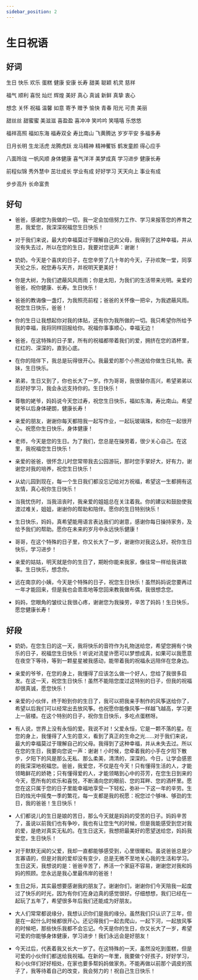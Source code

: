 ```yaml
---
sidebar_position: 2
---
```


# 生日祝语

## 好词

生日 快乐 欢乐 蛋糕 健康 安康 长寿 甜美 聪颖 机灵 慈祥

福气 顺利 喜悦 灿烂 辉煌 美好 真心 真诚 新鲜 真挚 衷心

想念 关怀 祝福 温馨 如意 寄予 赠予 愉快 青春 阳光 可贵 美丽

甜丝丝 甜蜜蜜 美滋滋 喜盈盈 喜冲冲 笑吟吟 笑嘻嘻 乐悠悠

福祥高照 福如东海 福寿双全 寿比南山 飞黄腾达 岁岁平安 多福多寿

日月长明 生龙活虎 龙腾虎跃 龙马精神 精神矍铄 鹤发童颜 得心应手

八面玲珑 一帆风顺 身体健康 喜气洋洋 美梦成真 学习进步 健康长寿

前程似锦 秀外慧中 茁壮成长 学业有成 好好学习 天天向上 事业有成

步步高升 长命富贵

## 好句

- 爸爸，感谢您为我做的一切，我一定会加倍努力工作、学习来报答您的养育之恩，我爱您，我深深祝福您生日快乐！

- 对于我们来说，最大的幸福莫过于理解自己的父母，我得到了这种幸福，并从没有失去过，所以在您的生日，我要对您说声：谢谢！

- 奶奶，今天是个喜庆的日子，在您辛劳了几十年的今天，子孙欢聚一堂，同享天伦之乐，祝您寿与天齐，并祝明天更美好！

- 你是大树，为我们遮蔽风风雨雨；你是太阳，为我们的生活带来光明。亲爱的爸爸，祝你健康、长寿。生日快乐！

- 爸爸的教诲像一盏灯，为我照亮前程；爸爸的关怀像一把伞，为我遮蔽风雨。祝您生日快乐，爸爸！

- 你的生日让我想起你对我的体贴，还有你为我所做的一切。我只希望你所给予我的幸福，我将同样回报给你。祝福你事事顺心，幸福无边！

- 爸爸，在这特殊的日子里，所有的祝福都带着我们的爱，拥挤在您的酒杯里，红红的、深深的，直到心底。

- 在你的陪伴下，我总是玩得很开心。我最爱的那个小熊送给你做生日礼物。表妹，生日快乐。

- 弟弟，生日又到了，你也长大了一岁。作为哥哥，我很替你高兴，希望弟弟以后好好学习，我会永远支持你的。生日快乐！
- 尊敬的姥爷，妈妈说今天您过寿，祝您生日快乐，福如东海，寿比南山。希望姥爷以后身体硬朗，健康长寿！

- 亲爱的朋友，谢谢你每天都陪我一起写作业，一起玩玻璃珠，和你在一起很开心。祝愿你生日快乐，身体健康！

- 老师，今天是您的生日。为了我们，您总是在操劳着，很少关心自己。在这里，我祝福您生日快乐！

- 亲爱的爸爸，很怀念儿时您常带我去公园游玩，那时您手掌好大，好有力，谢谢您对我的培养，祝您生日快乐！

- 从幼儿园到现在，每一个生日我们都没忘记给对方祝福，希望这一生都拥有这友情，真心祝你生日快乐！

- 当我忧伤时，当我沮丧时，我亲爱的姐姐总在关注着我。你的建议和鼓励使我渡过难关，姐姐，谢谢你的帮助和陪伴。愿你的生日特别快乐！

- 生日快乐，妈妈，真希望能用语言表达我们的谢意，感谢你每日操持家务，及给予我们的帮助。愿你在未来的岁月中永远快乐健康！

- 哥哥，在这个特殊的日子里，你又长大了一岁，谢谢你对我这么好。祝你生日快乐，学习进步！

- 亲爱的姑姑，明天就是你的生日了，期盼你能来我家，像往常一样给我讲故事。生日快乐，想念你。

- 远在南京的小姨，今天是个特殊的日子，祝您生日快乐！虽然妈妈说您要再过一年才能回来，但是我也会乖乖地等您回来教我做布偶，我很想念您。

- 妈妈，您眼角的皱纹让我很心疼，谢谢您为我操劳，辛苦了妈妈！生日快乐，愿您健康长寿！

## 好段

- 奶奶，在您生日的这一天，我将快乐的音符作为礼物送给您，希望您拥有个快乐的日子，祝福您生日快乐！听说对流星许愿可以梦想成真，如果可以我愿意在夜空下等待，等到一颗星星被我感动，能带着我的祝福永远陪伴在您身边。

- 亲爱的爷爷，在您的身上，我懂得了应该怎么做一个好人，您给了我很多启发。在这一天，祝您生日快乐！虽然不能陪您度过这特别的日子，但我的祝福却很真诚，愿您快乐！

- 亲爱的小伙伴，终于盼到你的生日了，我可以把我亲手制作的风筝送给你了，希望以后我们可以经常出去放风筝。也祝愿你能像风筝一样越飞越高，学习更上一层楼。在这个特别的日子，祝你生日快乐，多吃点蛋糕呀。

- 有人说，世界上没有永恒的爱。我说不对！父爱永恒，它是一颗不落的星。在您的身上，我懂得了人生的意义，看到了真正的生命之光……对于我们来说，最大的幸福莫过于理解自己的父母。我得到了这种幸福，并从未失去过。所以在您的生日，我要向您说一声：谢谢！小时候，您牵着我的小手在夕阳下散步，夕阳下的风是那么无私、那么柔美，清清的，深深的。今日，让学会感恩的我深深地祝福您。爸爸，我爱您，不仅是在今天！只有懂得生活的人，才能领略鲜花的娇艳；只有懂得爱的人，才能领略到心中的芬芳，在您生日到来的今天，愿所有的欢乐和喜悦，不断涌向您的眼前、您的耳畔、您的酒杯里。愿您在这只属于您的日子里能幸福地享受一下轻松，弥补一下这一年的辛劳。生日的烛光中摇曳一季的繁花，每一支都是我的祝愿：祝您过个够味、够劲的生日，我的爸爸！生日快乐！

- 人们都说儿的生日是娘的苦日，那么今天就是妈妈的受苦的日子。妈妈辛苦了，虽说以前我们也有争吵，我也有让您生气的时候，但是我能感受到您对我的爱，是绝对真实无私的。在生日这天，我想把最美好的愿望送给您，妈妈我爱您，生日快乐！

- 对于默默无闻的父爱，我却一直都能够感受到，心里很暖和。虽说爸爸总是少言寡语的，但是对我的爱却没有变少，总是无微不至地关心我的生活和学习。生日这天，我想说的是：爸爸辛苦了，养活一个家庭不容易，谢谢您对我和妈妈的照顾。您永远是我心里最伟岸的爸爸！

- 生日之际，其实最想要感谢我的朋友了。谢谢你们，谢谢你们今天陪我一起度过了快乐的时光，因为有你们在身边真的感觉很好。仔细想想，我们已经在一起玩了五年了，希望很多年后我们还能成为好朋友。

- 大人们常常都说缘分，我想认识你们是我的缘分。虽然我们只认识了三年，但是在一起什么时候都很开心。还记得我们一起去爬山，一起下河，一起放风筝的时候吧，那些快乐我都不会忘记。今天是你的生日，你又长大了一岁，希望可爱的你能够身体健康，学习进步！我们永远会是好朋友！

- 今天过后，代表着我又长大一岁了。在这特殊的一天，虽然没吃到蛋糕，但是可爱的小伙伴们都送给我祝福。在新的一年里，我要做个好孩子，好好学习，和小伙伴们好好相处，在家也要多帮妈妈做家务。不能再做以前那个调皮的孩子了，我等待着自己的改变，我会努力的！祝自己生日快乐！
